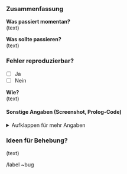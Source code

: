 ### Zusammenfassung

**Was passiert momentan?**  
(text)

**Was sollte passieren?**  
(text)

### Fehler reproduzierbar?

- [ ] Ja
- [ ] Nein

**Wie?**  
(text)

#### Sonstige Angaben (Screenshot, Prolog-Code)

<details>
<summary>Aufklappen für mehr Angaben</summary>
<pre>

(text)

</pre>
</details>

### Ideen für Behebung?

(text)

/label ~bug
